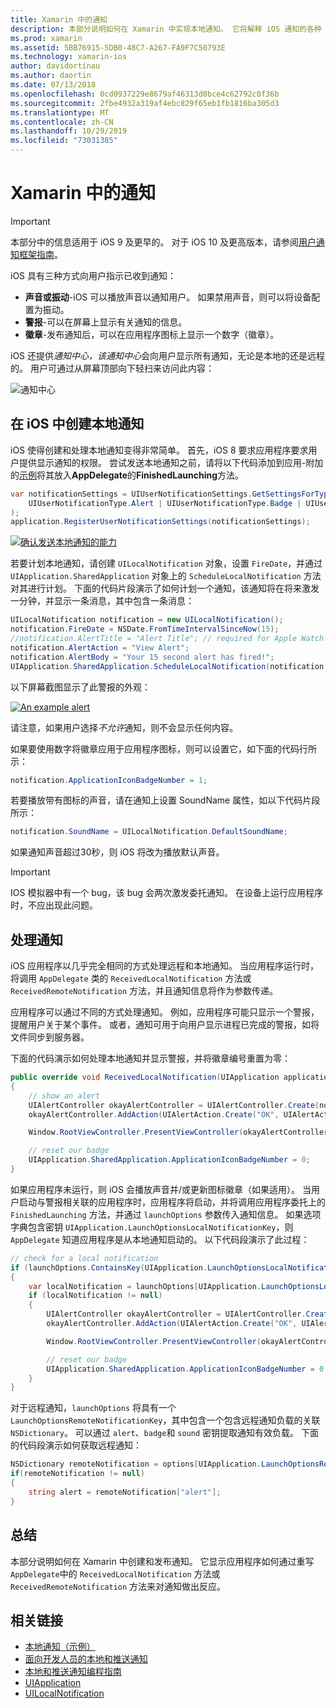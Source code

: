 ```yaml
---
title: Xamarin 中的通知
description: 本部分说明如何在 Xamarin 中实现本地通知。 它将解释 iOS 通知的各种 UI 元素，并讨论创建和显示通知所涉及的 API。
ms.prod: xamarin
ms.assetid: 5BB76915-5DB0-48C7-A267-FA9F7C50793E
ms.technology: xamarin-ios
author: davidortinau
ms.author: daortin
ms.date: 07/13/2018
ms.openlocfilehash: 0cd0937229e8679af46313d0bce4c62792c0f36b
ms.sourcegitcommit: 2fbe4932a319af4ebc829f65eb1fb1816ba305d3
ms.translationtype: MT
ms.contentlocale: zh-CN
ms.lasthandoff: 10/29/2019
ms.locfileid: "73031385"
---
```

# <a name="notifications-in-xamarinios"></a>Xamarin 中的通知

> [!IMPORTANT]
> 本部分中的信息适用于 iOS 9 及更早的。 对于 iOS 10 及更高版本，请参阅[用户通知框架指南](~/ios/platform/user-notifications/index.md)。

iOS 具有三种方式向用户指示已收到通知：

- **声音或振动**-iOS 可以播放声音以通知用户。 如果禁用声音，则可以将设备配置为振动。
- **警报**-可以在屏幕上显示有关通知的信息。
- **徽章**-发布通知后，可以在应用程序图标上显示一个数字（徽章）。

iOS 还提供*通知中心，该通知中心*会向用户显示所有通知，无论是本地的还是远程的。 用户可通过从屏幕顶部向下轻扫来访问此内容：

![通知中心](local-notifications-in-ios-images/image13.png "通知中心")

## <a name="creating-local-notifications-in-ios"></a>在 iOS 中创建本地通知

iOS 使得创建和处理本地通知变得非常简单。
首先，iOS 8 要求应用程序要求用户提供显示通知的权限。 尝试发送本地通知之前，请将以下代码添加到应用-附加的[示例](https://docs.microsoft.com/samples/xamarin/ios-samples/localnotifications)将其放入**AppDelegate**的**FinishedLaunching**方法。

```csharp
var notificationSettings = UIUserNotificationSettings.GetSettingsForTypes(
    UIUserNotificationType.Alert | UIUserNotificationType.Badge | UIUserNotificationType.Sound, null
);
application.RegisterUserNotificationSettings(notificationSettings);
```

[![确认发送本地通知的能力](local-notifications-in-ios-images/image0-sml.png "确认发送本地通知的能力")](local-notifications-in-ios-images/image0.png#lightbox)

若要计划本地通知，请创建 `UILocalNotification` 对象，设置 `FireDate`，并通过 `UIApplication.SharedApplication` 对象上的 `ScheduleLocalNotification` 方法对其进行计划。 下面的代码片段演示了如何计划一个通知，该通知将在将来激发一分钟，并显示一条消息，其中包含一条消息：

```csharp
UILocalNotification notification = new UILocalNotification();
notification.FireDate = NSDate.FromTimeIntervalSinceNow(15);
//notification.AlertTitle = "Alert Title"; // required for Apple Watch notifications
notification.AlertAction = "View Alert";
notification.AlertBody = "Your 15 second alert has fired!";
UIApplication.SharedApplication.ScheduleLocalNotification(notification);
```

以下屏幕截图显示了此警报的外观：

[![](local-notifications-in-ios-images/image2-sml.png "An example alert")](local-notifications-in-ios-images/image2.png#lightbox)

请注意，如果用户选择*不允许*通知，则不会显示任何内容。

如果要使用数字将徽章应用于应用程序图标，则可以设置它，如下面的代码行所示：

```csharp
notification.ApplicationIconBadgeNumber = 1;
```

若要播放带有图标的声音，请在通知上设置 SoundName 属性，如以下代码片段所示：

```csharp
notification.SoundName = UILocalNotification.DefaultSoundName;
```

如果通知声音超过30秒，则 iOS 将改为播放默认声音。

> [!IMPORTANT]
> IOS 模拟器中有一个 bug，该 bug 会两次激发委托通知。 在设备上运行应用程序时，不应出现此问题。

## <a name="handling-notifications"></a>处理通知

iOS 应用程序以几乎完全相同的方式处理远程和本地通知。 当应用程序运行时，将调用 `AppDelegate` 类的 `ReceivedLocalNotification` 方法或 `ReceivedRemoteNotification` 方法，并且通知信息将作为参数传递。

应用程序可以通过不同的方式处理通知。 例如，应用程序可能只显示一个警报，提醒用户关于某个事件。 或者，通知可用于向用户显示进程已完成的警报，如将文件同步到服务器。

下面的代码演示如何处理本地通知并显示警报，并将徽章编号重置为零：

```csharp
public override void ReceivedLocalNotification(UIApplication application, UILocalNotification notification)
{
    // show an alert
    UIAlertController okayAlertController = UIAlertController.Create(notification.AlertAction, notification.AlertBody, UIAlertControllerStyle.Alert);
    okayAlertController.AddAction(UIAlertAction.Create("OK", UIAlertActionStyle.Default, null));

    Window.RootViewController.PresentViewController(okayAlertController, true, null);

    // reset our badge
    UIApplication.SharedApplication.ApplicationIconBadgeNumber = 0;
}
```

如果应用程序未运行，则 iOS 会播放声音并/或更新图标徽章（如果适用）。 当用户启动与警报相关联的应用程序时，应用程序将启动，并将调用应用程序委托上的 `FinishedLaunching` 方法，并通过 `launchOptions` 参数传入通知信息。 如果选项字典包含密钥 `UIApplication.LaunchOptionsLocalNotificationKey`，则 `AppDelegate` 知道应用程序是从本地通知启动的。 以下代码段演示了此过程：

```csharp
// check for a local notification
if (launchOptions.ContainsKey(UIApplication.LaunchOptionsLocalNotificationKey))
{
    var localNotification = launchOptions[UIApplication.LaunchOptionsLocalNotificationKey] as UILocalNotification;
    if (localNotification != null)
    {
        UIAlertController okayAlertController = UIAlertController.Create(localNotification.AlertAction, localNotification.AlertBody, UIAlertControllerStyle.Alert);
        okayAlertController.AddAction(UIAlertAction.Create("OK", UIAlertActionStyle.Default, null));

        Window.RootViewController.PresentViewController(okayAlertController, true, null);

        // reset our badge
        UIApplication.SharedApplication.ApplicationIconBadgeNumber = 0;
    }
}
```

对于远程通知，`launchOptions` 将具有一个 `LaunchOptionsRemoteNotificationKey`，其中包含一个包含远程通知负载的关联 `NSDictionary`。 可以通过 `alert`、`badge`和 `sound` 密钥提取通知有效负载。 下面的代码段演示如何获取远程通知：

```csharp
NSDictionary remoteNotification = options[UIApplication.LaunchOptionsRemoteNotificationKey];
if(remoteNotification != null)
{
    string alert = remoteNotification["alert"];
}
```

## <a name="summary"></a>总结

本部分说明如何在 Xamarin 中创建和发布通知。 它显示应用程序如何通过重写 `AppDelegate`中的 `ReceivedLocalNotification` 方法或 `ReceivedRemoteNotification` 方法来对通知做出反应。

## <a name="related-links"></a>相关链接

- [本地通知（示例）](https://docs.microsoft.com/samples/xamarin/ios-samples/localnotifications)
- [面向开发人员的本地和推送通知](https://developer.apple.com/notifications/)
- [本地和推送通知编程指南](https://developer.apple.com/library/prerelease/content/documentation/NetworkingInternet/Conceptual/RemoteNotificationsPG/)
- [UIApplication](https://docs.microsoft.com/dotnet/api/uikit.uiapplication)
- [UILocalNotification](https://docs.microsoft.com/dotnet/api/uikit.UILocalNotification)
